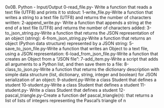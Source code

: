 0x0B. Python - Input/Output
0-read_file.py- Write a function that reads a text file (UTF8) and prints it to stdout:
1-write_file.py-Write a function that writes a string to a text file (UTF8) and returns the number of characters written:
2-append_write.py- Write a function that appends a string at the end of a text file (UTF8) and returns the number of characters added:
3-to_json_string.py-Write a function that returns the JSON representation of an object (string):
4-from_json_string.py-Write a function that returns an object (Python data structure) represented by a JSON string:
5-save_to_json_file.py-Write a function that writes an Object to a text file, using a JSON representation:
6-load_from_json_file.py-Write a function that creates an Object from a “JSON file”:
7-add_item.py-Write a script that adds all arguments to a Python list, and then save them to a file:
8-class_to_json.py-Write a function that returns the dictionary description with simple data structure (list, dictionary, string, integer and boolean) for JSON serialization of an object:
9-student.py-Write a class Student that defines a student
10-student.py-Write a class Student that defines a student
11-student.py- Write a class Student that defines a student
12-pascal_triangle.py-Create a function def pascal_triangle(n): that returns a list of lists of integers representing the Pascal’s triangle of n
